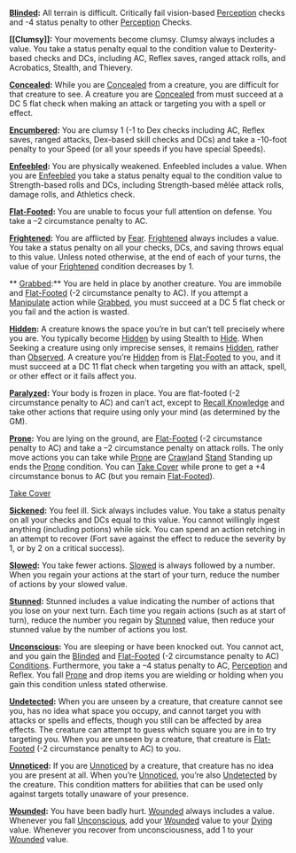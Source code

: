 **[Blinded](../rules/conditions.md#Blinded):** All terrain is difficult. Critically fail vision-based [Perception](../compendium/skills.md#Perception) checks and -4 status penalty to other [Perception](../compendium/skills.md#Perception) Checks.

**[[Clumsy]]:** Your movements become clumsy. Clumsy always includes a value. You take a status penalty equal to the condition value to Dexterity-based checks and DCs, including AC, Reflex saves, ranged attack rolls, and Acrobatics, Stealth, and Thievery.

**[Concealed](../rules/conditions.md#Concealed):** While you are [Concealed](../rules/conditions.md#Concealed) from a creature, you are difficult for that creature to see. A creature you are [Concealed](../rules/conditions.md#Concealed) from must succeed at a DC 5 flat check when making an attack or targeting you with a spell or effect.

**[Encumbered](../rules/conditions.md#Encumbered):** You are clumsy 1 (-1 to Dex checks including AC, Reflex saves, ranged attacks, Dex-based skill checks and DCs) and take a -10-foot penalty to your Speed (or all your speeds if you have special Speeds).	

**[Enfeebled](../rules/conditions.md#Enfeebled):** You are physically weakened. Enfeebled includes a value. When you are [Enfeebled](../rules/conditions.md#Enfeebled) you take a status penalty equal to the condition value to Strength-based rolls and DCs, including Strength-based mêlée attack rolls, damage rolls, and Athletics check.

**[Flat-Footed](../rules/conditions.md#Flat-Footed):** You are unable to focus your full attention on defense. You take a –2 circumstance penalty to AC.

**[Frightened](../rules/conditions.md#Frightened):** You are afflicted by [Fear](../rules/traits/fear.md). [Frightened](../rules/conditions.md#Frightened) always includes a value. You take a status penalty on all your checks, DCs, and saving throws equal to this value. Unless noted otherwise, at the end of each of your turns, the value of your [Frightened](../rules/conditions.md#Frightened) condition decreases by 1.

** [Grabbed](../rules/conditions.md#Grabbed):** You are held in place by another creature. You are immobile and [Flat-Footed](../rules/conditions.md#Flat-Footed) (-2 circumstance penalty to AC). If you attempt a [Manipulate](../rules/traits/manipulate.md) action while [Grabbed](../rules/conditions.md#Grabbed), you must succeed at a DC 5 flat check or you fail and the action is wasted.

**[Hidden](../rules/conditions.md#Hidden):** A creature knows the space you’re in but can’t tell precisely where you are. You typically become [Hidden](../rules/conditions.md#Hidden) by using Stealth to [Hide](../rules/actions/hide.md). When Seeking a creature using only imprecise senses, it remains [Hidden](../rules/conditions.md#Hidden), rather than [Observed](../rules/conditions.md#Observed). A creature you’re [Hidden](../rules/conditions.md#Hidden) from is [Flat-Footed](../rules/conditions.md#Flat-Footed) to you, and it must succeed at a DC 11 flat check when targeting you with an attack, spell, or other effect or it fails affect you. 

**[Paralyzed](../rules/conditions.md#Paralyzed):** Your body is frozen in place. You are flat-footed (-2 circumstance penalty to AC) and can’t act, except to [Recall Knowledge](../rules/actions/recall-knowledge.md) and take other actions that require using only your mind (as determined by the GM).

**[Prone](../rules/conditions.md#Prone):** You are lying on the ground, are [Flat-Footed](../rules/conditions.md#Flat-Footed) (-2 circumstance penalty to AC) and take a –2 circumstance penalty on attack rolls. The only move actions you can take while [Prone](../rules/conditions.md#Prone) are [Crawl](../rules/actions/crawl.md)and [Stand](../rules/actions/stand.md) Standing up ends the [Prone](../rules/conditions.md#Prone) condition. You can [Take Cover](../rules/actions/take-cover.md) while prone to get a +4 circumstance bonus to AC (but you remain [Flat-Footed](../rules/conditions.md#Flat-Footed)).

[Take Cover](../rules/actions/take-cover.md)

**[Sickened](../rules/conditions.md#Sickened):** You feel ill. Sick always includes value. You take a status penalty on all your checks and DCs equal to this value. You cannot willingly ingest anything (including potions) while sick. You can spend an action retching in an attempt to recover (Fort save against the effect to reduce the severity by 1, or by 2 on a critical success).

**[Slowed](../rules/conditions.md#Slowed):** You take fewer actions. [Slowed](../rules/conditions.md#Slowed) is always followed by a number. When you regain your actions at the start of your turn, reduce the number of actions by your slowed value.

**[Stunned](../rules/conditions.md#Stunned):** Stunned includes a value indicating the number of actions that you lose on your next turn.  Each time you regain actions (such as at start of turn), reduce the number you regain by [Stunned](../rules/conditions.md#Stunned) value, then reduce your stunned value by the number of actions you lost.

**[Unconscious](../rules/conditions.md#Unconscious):** You are sleeping or have been knocked out. You cannot act, and you gain the [Blinded](../rules/conditions.md#Blinded) and [Flat-Footed](../rules/conditions.md#Flat-Footed) (-2 circumstance penalty to AC) [Conditions](../rules/conditions.md). Furthermore, you take a –4 status penalty to AC, [Perception](../compendium/skills.md#Perception) and Reflex. You fall [Prone](../rules/conditions.md#Prone) and drop items you are wielding or holding when you gain this condition unless stated otherwise.

**[Undetected](../rules/conditions.md#Undetected):** When you are unseen by a creature, that creature cannot see you, has no idea what space you occupy, and cannot target you with attacks or spells and effects, though you still can be affected by area effects. The creature can attempt to guess which square you are in to try targeting you. When you are unseen by a creature, that creature is [Flat-Footed](../rules/conditions.md#Flat-Footed) (-2 circumstance penalty to AC) to you.

**[Unnoticed](../rules/conditions.md#Unnoticed):** If you are [Unnoticed](../rules/conditions.md#Unnoticed) by a creature, that creature has no idea you are present at all. When you’re [Unnoticed](../rules/conditions.md#Unnoticed), you’re also [Undetected](../rules/conditions.md#Undetected) by the creature. This condition matters for abilities that can be used only against targets totally unaware of your presence.

**[Wounded](../rules/conditions.md#Wounded):** You have been badly hurt. [Wounded](../rules/conditions.md#Wounded) always includes a value. Whenever you fall [Unconscious](../rules/conditions.md#Unconscious), add your [Wounded](../rules/conditions.md#Wounded) value to your [Dying](../rules/conditions.md#Dying) value. Whenever you recover from unconsciousness, add 1 to your [Wounded](../rules/conditions.md#Wounded) value.
